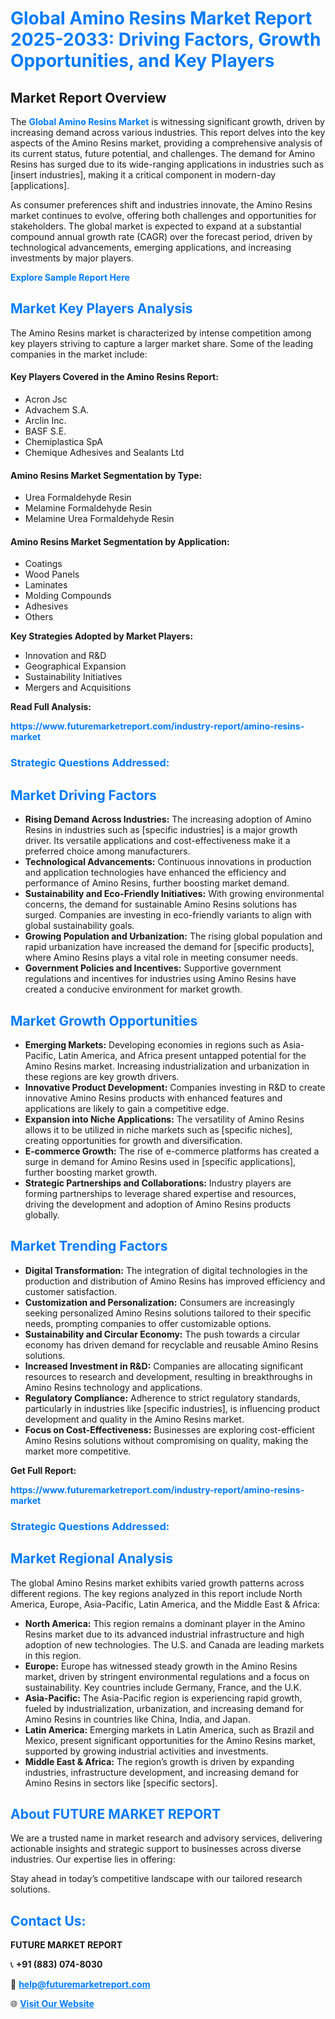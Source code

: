 <h1 style="color: #007BFF;">Global Amino Resins Market Report 2025-2033: Driving Factors, Growth Opportunities, and Key Players</h1>

<section id="overview">
<h2>Market Report Overview</h2>
<p>The <a href="https://www.futuremarketreport.com/industry-report/amino-resins-market" style="color: #007BFF; text-decoration: none;"><strong>Global Amino Resins Market</strong></a> is witnessing significant growth, driven by increasing demand across various industries. This report delves into the key aspects of the Amino Resins market, providing a comprehensive analysis of its current status, future potential, and challenges. The demand for Amino Resins has surged due to its wide-ranging applications in industries such as [insert industries], making it a critical component in modern-day [applications].</p>
<p>As consumer preferences shift and industries innovate, the Amino Resins market continues to evolve, offering both challenges and opportunities for stakeholders. The global market is expected to expand at a substantial compound annual growth rate (CAGR) over the forecast period, driven by technological advancements, emerging applications, and increasing investments by major players.</p>
</section>

<section id="overview">
<p><a href="https://www.futuremarketreport.com/request-sample/reportId=32932" style="color: #007BFF; text-decoration: none;"><strong>Explore Sample Report Here</strong></a></p>
</section>

<section id="key-players">
<h2 style="color: #007BFF;">Market Key Players Analysis</h2>
<p>The Amino Resins market is characterized by intense competition among key players striving to capture a larger market share. Some of the leading companies in the market include:</p>
<h4>Key Players Covered in the Amino Resins Report:</h4>
<ul><li>Acron Jsc</li><li>Advachem S.A.</li><li>Arclin Inc.</li><li>BASF S.E.</li><li>Chemiplastica SpA</li><li>Chemique Adhesives and Sealants Ltd</li></ul>
<h4>Amino Resins Market Segmentation by Type:</h4>
<ul><li>Urea Formaldehyde Resin</li><li>Melamine Formaldehyde Resin</li><li>Melamine Urea Formaldehyde Resin</li></ul>

<h4>Amino Resins Market Segmentation by Application:</h4>
<ul><li>Coatings</li><li>Wood Panels</li><li>Laminates</li><li>Molding Compounds</li><li>Adhesives</li><li>Others</li></ul>
<p><strong>Key Strategies Adopted by Market Players:</strong></p>
<ul>
<li>Innovation and R&D</li>
<li>Geographical Expansion</li>
<li>Sustainability Initiatives</li>
<li>Mergers and Acquisitions</li>
</ul>
</section>

<section>
<p><strong>Read Full Analysis: </strong></p><a href="https://www.futuremarketreport.com/industry-report/amino-resins-market" style="color: #007BFF; text-decoration: none;"><strong>https://www.futuremarketreport.com/industry-report/amino-resins-market</strong></a>
<h3 style="color: #007BFF;">Strategic Questions Addressed:</h3>
</section>

<section id="driving-factors">
<h2 style="color: #007BFF;">Market Driving Factors</h2>
<ul>
<li><strong>Rising Demand Across Industries:</strong> The increasing adoption of Amino Resins in industries such as [specific industries] is a major growth driver. Its versatile applications and cost-effectiveness make it a preferred choice among manufacturers.</li>
<li><strong>Technological Advancements:</strong> Continuous innovations in production and application technologies have enhanced the efficiency and performance of Amino Resins, further boosting market demand.</li>
<li><strong>Sustainability and Eco-Friendly Initiatives:</strong> With growing environmental concerns, the demand for sustainable Amino Resins solutions has surged. Companies are investing in eco-friendly variants to align with global sustainability goals.</li>
<li><strong>Growing Population and Urbanization:</strong> The rising global population and rapid urbanization have increased the demand for [specific products], where Amino Resins plays a vital role in meeting consumer needs.</li>
<li><strong>Government Policies and Incentives:</strong> Supportive government regulations and incentives for industries using Amino Resins have created a conducive environment for market growth.</li>
</ul>
</section>

<section id="growth-opportunities">
<h2 style="color: #007BFF;">Market Growth Opportunities</h2>
<ul>
<li><strong>Emerging Markets:</strong> Developing economies in regions such as Asia-Pacific, Latin America, and Africa present untapped potential for the Amino Resins market. Increasing industrialization and urbanization in these regions are key growth drivers.</li>
<li><strong>Innovative Product Development:</strong> Companies investing in R&D to create innovative Amino Resins products with enhanced features and applications are likely to gain a competitive edge.</li>
<li><strong>Expansion into Niche Applications:</strong> The versatility of Amino Resins allows it to be utilized in niche markets such as [specific niches], creating opportunities for growth and diversification.</li>
<li><strong>E-commerce Growth:</strong> The rise of e-commerce platforms has created a surge in demand for Amino Resins used in [specific applications], further boosting market growth.</li>
<li><strong>Strategic Partnerships and Collaborations:</strong> Industry players are forming partnerships to leverage shared expertise and resources, driving the development and adoption of Amino Resins products globally.</li>
</ul>
</section>

<section id="trending-factors">
<h2 style="color: #007BFF;">Market Trending Factors</h2>
<ul>
<li><strong>Digital Transformation:</strong> The integration of digital technologies in the production and distribution of Amino Resins has improved efficiency and customer satisfaction.</li>
<li><strong>Customization and Personalization:</strong> Consumers are increasingly seeking personalized Amino Resins solutions tailored to their specific needs, prompting companies to offer customizable options.</li>
<li><strong>Sustainability and Circular Economy:</strong> The push towards a circular economy has driven demand for recyclable and reusable Amino Resins solutions.</li>
<li><strong>Increased Investment in R&D:</strong> Companies are allocating significant resources to research and development, resulting in breakthroughs in Amino Resins technology and applications.</li>
<li><strong>Regulatory Compliance:</strong> Adherence to strict regulatory standards, particularly in industries like [specific industries], is influencing product development and quality in the Amino Resins market.</li>
<li><strong>Focus on Cost-Effectiveness:</strong> Businesses are exploring cost-efficient Amino Resins solutions without compromising on quality, making the market more competitive.</li>
</ul>
</section>

<section>
<p><strong>Get Full Report: </strong></p><a href="https://www.futuremarketreport.com/industry-report/amino-resins-market" style="color: #007BFF; text-decoration: none;"><strong>https://www.futuremarketreport.com/industry-report/amino-resins-market</strong></a>
<h3 style="color: #007BFF;">Strategic Questions Addressed:</h3>
</section>


<section id="regional-analysis">
<h2 style="color: #007BFF;">Market Regional Analysis</h2>
<p>The global Amino Resins market exhibits varied growth patterns across different regions. The key regions analyzed in this report include North America, Europe, Asia-Pacific, Latin America, and the Middle East & Africa:</p>
<ul>
<li><strong>North America:</strong> This region remains a dominant player in the Amino Resins market due to its advanced industrial infrastructure and high adoption of new technologies. The U.S. and Canada are leading markets in this region.</li>
<li><strong>Europe:</strong> Europe has witnessed steady growth in the Amino Resins market, driven by stringent environmental regulations and a focus on sustainability. Key countries include Germany, France, and the U.K.</li>
<li><strong>Asia-Pacific:</strong> The Asia-Pacific region is experiencing rapid growth, fueled by industrialization, urbanization, and increasing demand for Amino Resins in countries like China, India, and Japan.</li>
<li><strong>Latin America:</strong> Emerging markets in Latin America, such as Brazil and Mexico, present significant opportunities for the Amino Resins market, supported by growing industrial activities and investments.</li>
<li><strong>Middle East & Africa:</strong> The region’s growth is driven by expanding industries, infrastructure development, and increasing demand for Amino Resins in sectors like [specific sectors].</li>
</ul>
</section>

<footer>
<h2 style="color: #007BFF;">About FUTURE MARKET REPORT</h2>
<p>We are a trusted name in market research and advisory services, delivering actionable insights and strategic support to businesses across diverse industries. Our expertise lies in offering:</p>

<p>Stay ahead in today’s competitive landscape with our tailored research solutions.</p>

<h2 style="color: #007BFF;">Contact Us:</h2>
<p><strong>FUTURE MARKET REPORT</strong></p>
<p>📞 <strong>+91 (883) 074-8030</strong></p>
<p>📧 <strong><a href="mailto:help@futuremarketreport.com" style="color: #007BFF;">help@futuremarketreport.com</a></strong></p>
<p>🌐 <strong><a href="https://www.futuremarketreport.com/" style="color: #007BFF;">Visit Our Website</a></strong></p>
</footer>
